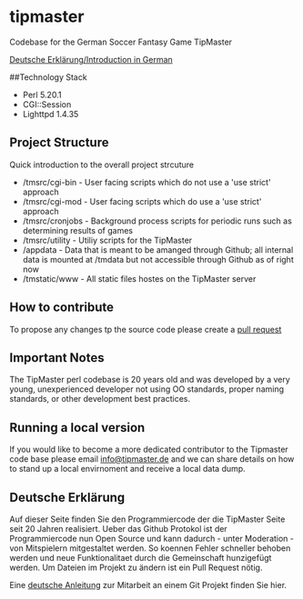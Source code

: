 # tipmaster
Codebase for the German Soccer Fantasy Game TipMaster

[Deutsche Erkl&auml;rung/Introduction in German](#german)

##Technology Stack
* Perl 5.20.1
* CGI::Session
* Lighttpd 1.4.35

## Project Structure
Quick introduction to the overall project strcuture
* /tmsrc/cgi-bin - User facing scripts which do not use a 'use strict' approach
* /tmsrc/cgi-mod - User facing scripts which do  use a 'use strict' approach
* /tmsrc/cronjobs - Background process scripts for periodic runs such as determining results of games
* /tmsrc/utility - Utiliy scripts for the TipMaster
* /appdata - Data that is meant to be amanged through Github; all internal data is mounted at /tmdata but not accessible through Github as of right now
* /tmstatic/www - All static files hostes on the TipMaster server

## How to contribute
To propose any changes tp the source code please create a [pull request](https://help.github.com/articles/creating-a-pull-request/)

## Important Notes
The TipMaster perl codebase is 20 years old and was developed by a very young, unexperienced developer not using OO standards, proper naming standards, or other development best practices.

## Running a local version
If you would like to become a more dedicated contributor to the Tipmaster code base please email info@tipmaster.de and we can share details on how to stand up a local envirnoment and receive a local data dump.

## <a name="german"></a> Deutsche Erkl&auml;rung
Auf dieser Seite finden Sie den Programmiercode der die TipMaster Seite seit 20 Jahren realisiert. Ueber das Github Protokol ist der Programmiercode nun Open Source und kann dadurch - unter Moderation - von Mitspielern mitgestaltet werden. So koennen Fehler schneller behoben werden und neue Funktionalitaet durch die Gemeinschaft hunzigef&uuml;gt werden. Um Dateien im Projekt zu &auml;ndern ist ein Pull Request n&ouml;tig. 

Eine [deutsche Anleitung](https://git-scm.com/book/de/v1/Distribuierte-Arbeit-mit-Git-xxx-An-einem-Projekt-mitarbeiten) zur Mitarbeit an einem Git Projekt finden Sie hier.


